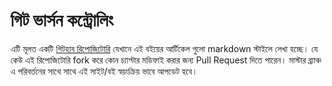 গিট ভার্সন কন্ট্রোলিং
========================

এটি মূলত একটি [গিটহাব রিপোজিটোরি](https://github.com/howtocode-com-bd/git.howtocode.com.bd)  যেখানে এই বইয়ের আর্টিকেল গুলো markdown স্টাইলে লেখা হচ্ছে। যে কেউ এই রিপোজিটোরি fork করে কোন চ্যাপ্টার মডিফাই করার জন্য Pull Request দিতে পারেন। মাস্টার ব্র্যাঞ্চ এ পরিবর্তনের সাথে সাথে এই সাইট/বই স্বয়ংক্রিয় ভাবে আপডেট হবে।
